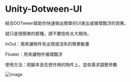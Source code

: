 # Unity-Dotween-UI

結合DOTween幫助你快速做出簡單的UI進出或循環飄浮的效果。

就只是很簡單的那種，請不要抱有太大期待。

InOut：用來讓物件有出現或消失的簡單動畫

Floater：用來讓物件循環飄浮


使用方法：把腳本丟在想作用的物件上，並依需求調整參數


![image](https://github.com/GETOUTOFMYJUNGLE/Unity-Dotween-UI-/blob/main/example.gif)

